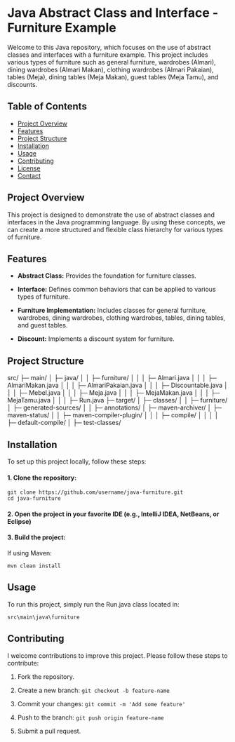 # Java Abstract Class and Interface - Furniture Example

Welcome to this Java repository, which focuses on the use of abstract classes and interfaces with a furniture example. This project includes various types of furniture such as general furniture, wardrobes (Almari), dining wardrobes (Almari Makan), clothing wardrobes (Almari Pakaian), tables (Meja), dining tables (Meja Makan), guest tables (Meja Tamu), and discounts.

## Table of Contents
* [Project Overview](#project-overview)
* [Features]()
* [Project Structure]()
* [Installation]()
* [Usage]()
* [Contributing]()
* [License]()
* [Contact]()

## Project Overview

This project is designed to demonstrate the use of abstract classes and interfaces in the Java programming language. By using these concepts, we can create a more structured and flexible class hierarchy for various types of furniture.

## Features

* **Abstract Class:** Provides the foundation for furniture classes.

* **Interface:** Defines common behaviors that can be applied to various types of furniture.

* **Furniture Implementation:** Includes classes for general furniture, wardrobes, dining wardrobes, clothing wardrobes, tables, dining tables, and guest tables.

* **Discount:** Implements a discount system for furniture.

## Project Structure

src/
├─ main/
│  ├─ java/
│  │  ├─ furniture/
│  │  │  ├─ Almari.java
│  │  │  ├─ AlmariMakan.java
│  │  │  ├─ AlmariPakaian.java
│  │  │  ├─ Discountable.java
│  │  │  ├─ Mebel.java
│  │  │  ├─ Meja.java
│  │  │  ├─ MejaMakan.java
│  │  │  ├─ MejaTamu.java
│  │  │  ├─ Run.java
├─ target/
│  ├─ classes/
│  │  ├─ furniture/
│  ├─ generated-sources/
│  │  ├─ annotations/
│  ├─ maven-archiver/
│  ├─ maven-status/
│  │  ├─ maven-compiler-plugin/
│  │  │  ├─ compile/
│  │  │  │  ├─ default-compile/
│  ├─ test-classes/

## Installation

To set up this project locally, follow these steps:

#### 1. Clone the repository:
```
git clone https://github.com/username/java-furniture.git
cd java-furniture
```

#### 2. Open the project in your favorite IDE (e.g., IntelliJ IDEA, NetBeans, or Eclipse)

#### 3. Build the project:
If using Maven:
```
mvn clean install
```

## Usage
To run this project, simply run the Run.java class located in:
```
src\main\java\furniture
```

## Contributing

I welcome contributions to improve this project. Please follow these steps to contribute:

1. Fork the repository.

2. Create a new branch: ``` git checkout -b feature-name ```

3. Commit your changes: ``` git commit -m 'Add some feature' ```

4. Push to the branch: ``` git push origin feature-name ```

5. Submit a pull request.